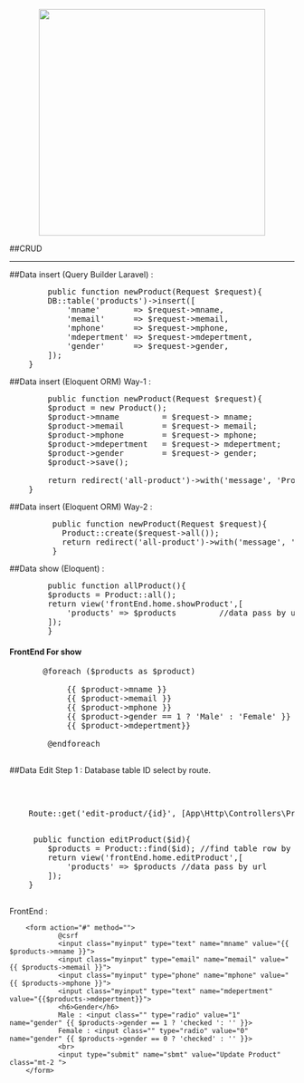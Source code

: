 <p align="center"><a href="https://laravel.com" target="_blank"><img src="https://raw.githubusercontent.com/laravel/art/master/logo-lockup/5%20SVG/2%20CMYK/1%20Full%20Color/laravel-logolockup-cmyk-red.svg" width="400"></a></p>

##CRUD
<hr>
##Data insert (Query Builder Laravel) :
<pre>
        public function newProduct(Request $request){
        DB::table('products')->insert([
            'mname'       => $request->mname,
            'memail'      => $request->memail,
            'mphone'      => $request->mphone,
            'mdepertment' => $request->mdepertment,
            'gender'      => $request->gender,
        ]);
    }
</pre>


##Data insert (Eloquent ORM) Way-1 :
<pre>
        public function newProduct(Request $request){
        $product = new Product();
        $product->mname         = $request-> mname;
        $product->memail        = $request-> memail;
        $product->mphone        = $request-> mphone;
        $product->mdepertment   = $request-> mdepertment;
        $product->gender        = $request-> gender;
        $product->save();

        return redirect('all-product')->with('message', 'Product Insert Successfully');
    }
</pre>

##Data insert (Eloquent ORM) Way-2 :
<pre>
         public function newProduct(Request $request){
           Product::create($request->all());
           return redirect('all-product')->with('message', 'Product Insert Successfully');
         }
</pre>

##Data show (Eloquent) :
<pre>
        public function allProduct(){
        $products = Product::all();
        return view('frontEnd.home.showProduct',[
            'products' => $products         //data pass by url
        ]);
        }
</pre>

<h4>FrontEnd For show</h4>
 <pre>
       @foreach ($products as $product)
        <tr>
			<td>{{ $product->mname }}</td>
			<td>{{ $product->memail }}</td>
			<td>{{ $product->mphone }}</td>
            <th>{{ $product->gender == 1 ? 'Male' : 'Female' }}</th>
			<td>{{ $product->mdepertment}}</td>
		</tr>
        @endforeach
 </pre>

##Data Edit 
 Step 1 : Database table ID  select by route.
 
 <pre>
    <a href="{{ route('editProduct',['id'=>$product->id])}}" class="btn btn-warning"><i class="far fa-edit"></i></a>
 </pre>
 
  <pre>
    Route::get('edit-product/{id}', [App\Http\Controllers\ProductController::class, 'editProduct'])->name('editProduct');
 </pre>
 
  <pre>
     public function editProduct($id){
        $products = Product::find($id); //find table row by $id
        return view('frontEnd.home.editProduct',[
            'products' => $products //data pass by url
        ]);
    }
 </pre>
 FrontEnd :

        <form action="#" method="">
                @csrf
                <input class="myinput" type="text" name="mname" value="{{ $products->mname }}">
                <input class="myinput" type="email" name="memail" value="{{ $products->memail }}">
                <input class="myinput" type="phone" name="mphone" value="{{ $products->mphone }}">
                <input class="myinput" type="text" name="mdepertment" value="{{$products->mdepertment}}">
                <h6>Gender</h6>
                Male : <input class="" type="radio" value="1" name="gender" {{ $products->gender == 1 ? 'checked ': '' }}>
                Female : <input class="" type="radio" value="0" name="gender" {{ $products->gender == 0 ? 'checked' : '' }}>
                <br>
                <input type="submit" name="sbmt" value="Update Product" class="mt-2 ">
        </form>

